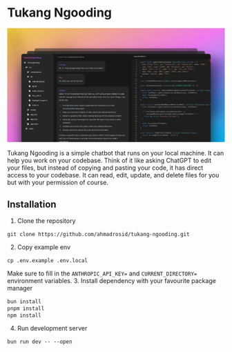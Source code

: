 # Tukang Ngooding

![demo](./sample.png)

Tukang Ngooding is a simple chatbot that runs on your local machine. It can help you work on your codebase. Think of it like asking ChatGPT to edit your files, but instead of copying and pasting your code, it has direct access to your codebase. It can read, edit, update, and delete files for you but with your permission of course.

## Installation

1. Clone the repository
```
git clone https://github.com/ahmadrosid/tukang-ngooding.git
```
2. Copy example env
```
cp .env.example .env.local
```
Make sure to fill in the `ANTHROPIC_API_KEY=` and `CURRENT_DIRECTORY=` environment variables.
3. Install dependency with your favourite package manager
```
bun install
pnpm install
npm install
```
4. Run development server
```
bun run dev -- --open
```

